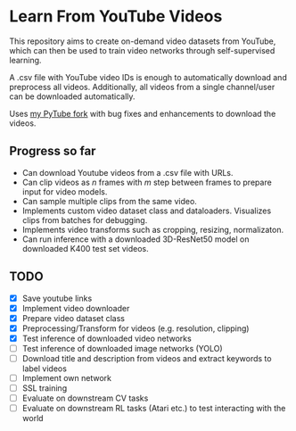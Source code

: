 # Learn From YouTube Videos

This repository aims to create on-demand video datasets from YouTube, which can then be used to train video networks through self-supervised learning.

A .csv file with YouTube video IDs is enough to automatically download and preprocess all videos.
Additionally, all videos from a single channel/user can be downloaded automatically.

Uses [my PyTube fork](https://github.com/alpargun/pytube) with bug fixes and enhancements to download the videos.

## Progress so far
- Can download Youtube videos from a .csv file with URLs.
- Can clip videos as $n$ frames with $m$ step between frames to prepare input for video models.
- Can sample multiple clips from the same video.
- Implements custom video dataset class and dataloaders. Visualizes clips from batches for debugging.
- Implements video transforms such as cropping, resizing, normalizaton.
- Can run inference with a downloaded 3D-ResNet50 model on downloaded K400 test set videos.

## TODO

- [x] Save youtube links
- [x] Implement video downloader
- [x] Prepare video dataset class
- [x] Preprocessing/Transform for videos (e.g. resolution, clipping)
- [x] Test inference of downloaded video networks
- [ ] Test inference of downloaded image networks (YOLO)
- [ ] Download title and description from videos and extract keywords to label videos
- [ ] Implement own network 
- [ ] SSL training
- [ ] Evaluate on downstream CV tasks
- [ ] Evaluate on downstream RL tasks (Atari etc.) to test interacting with the world
